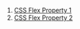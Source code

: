 1. <a href="https://github.com/LubomirPasko/HTML-CSS/blob/main/14_flex">CSS Flex Property 1</a>
2. <a href="https://github.com/LubomirPasko/HTML-CSS/blob/main/15_flex">CSS Flex Property 2</a>
